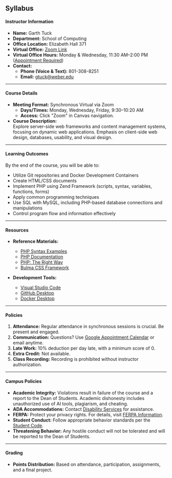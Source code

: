 ## **Syllabus**

#### **Instructor Information**
- **Name:** Garth Tuck  
- **Department:** School of Computing  
- **Office Location:** Elizabeth Hall 371  
- **Virtual Office:** [Zoom Link](https://weber.zoom.us/j/8013088825)  
- **Virtual Office Hours:** Monday & Wednesday, 11:30 AM–2:00 PM ([Appointment Required](https://calendar.app.google/grXYvRYJeMUtz9si7))  
- **Contact:**  
   - **Phone (Voice & Text):** 801-308-8251  
   - **Email:** [gtuck@weber.edu](mailto:gtuck@weber.edu)  

---

#### **Course Details**
- **Meeting Format:** Synchronous Virtual via Zoom  
   - **Days/Times:** Monday, Wednesday, Friday, 9:30–10:20 AM  
   - **Access:** Click "Zoom" in Canvas navigation.  
- **Course Description:**  
  Explore server-side web frameworks and content management systems, focusing on dynamic web applications. Emphasis on client-side web design, databases, usability, and visual design.

---

#### **Learning Outcomes**
By the end of the course, you will be able to:  
- Utilize Git repositories and Docker Development Containers  
- Create HTML/CSS documents  
- Implement PHP using Zend Framework (scripts, syntax, variables, functions, forms)  
- Apply common programming techniques  
- Use SQL with MySQL, including PHP-based database connections and manipulations  
- Control program flow and information effectively  

---

#### **Resources**
- **Reference Materials:**  
  - [PHP Syntax Examples](https://weber.instructure.com/courses/596837/pages/php-syntax-and-code-examples)  
  - [PHP Documentation](https://www.codecademy.com/resources/docs/php)  
  - [PHP: The Right Way](https://phptherightway.com)  
  - [Bulma CSS Framework](https://bulma.io)  

- **Development Tools:**  
  - [Visual Studio Code](https://code.visualstudio.com)  
  - [GitHub Desktop](https://desktop.github.com)  
  - [Docker Desktop](https://www.docker.com/products/docker-desktop)  

---

#### **Policies**
1. **Attendance:** Regular attendance in synchronous sessions is crucial. Be present and engaged.  
2. **Communication:** Questions? Use [Google Appointment Calendar](https://calendar.app.google/grXYvRYJeMUtz9si7) or email anytime.  
3. **Late Work:** 10% deduction per day late, with a minimum score of 0.  
4. **Extra Credit:** Not available.  
5. **Class Recording:** Recording is prohibited without instructor authorization.  

---

#### **Campus Policies**
- **Academic Integrity:** Violations result in failure of the course and a report to the Dean of Students. Academic dishonesty includes unauthorized use of AI tools, plagiarism, and cheating.  
- **ADA Accommodations:** Contact [Disability Services](https://www.weber.edu/disabilityservices/default.html) for assistance.  
- **FERPA:** Protect your privacy rights. For details, visit [FERPA Information](https://www.weber.edu/registrar/FERPA.html).  
- **Student Conduct:** Follow appropriate behavior standards per the [Student Code](https://www.weber.edu/ppm/Policies/6-22_StudentCode.html).  
- **Threatening Behavior:** Any hostile conduct will not be tolerated and will be reported to the Dean of Students.  

---

#### **Grading**
- **Points Distribution:** Based on attendance, participation, assignments, and a final project.  
